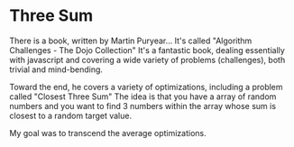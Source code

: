 # Three Sum

There is a book, written by Martin Puryear...
It's called "Algorithm Challenges - The Dojo Collection"
It's a fantastic book, dealing essentially with javascript
and covering a wide variety of problems (challenges),
both trivial and mind-bending.

Toward the end, he covers a variety of optimizations,
including a problem called "Closest Three Sum"
The idea is that you have a array of random numbers
and you want to find 3 numbers within the array
whose sum is closest to a random target value.

My goal was to transcend the average optimizations.
